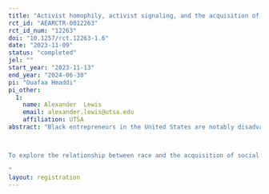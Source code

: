```yaml
---
title: "Activist homophily, activist signaling, and the acquisition of social capital by Black entrepreneurs: a field experiment"
rct_id: "AEARCTR-0012263"
rct_id_num: "12263"
doi: "10.1257/rct.12263-1.6"
date: "2023-11-09"
status: "completed"
jel: ""
start_year: "2023-11-13"
end_year: "2024-06-30"
pi: "Ouafaa Hmaddi"
pi_other:
  1:
    name: Alexander  Lewis
    email: alexander.lewis@utsa.edu
    affiliation: UTSA
abstract: "Black entrepreneurs in the United States are notably disadvantaged relative to their White counterparts. This disadvantage primarily stems from differential access to resources (Bates, Bradford, & Seamans, 2018). Although scholars have closely attended to differentials in the acquisition of financial capital by Black entrepreneurs (e.g., Fairlie, Robb, & Robinson, 2022; Younkin & Kuppuswamy, 2018), less attention has been given to differentials in the acquisition of social capital, or durable networks of social relationships granting access to actual and potential resources (Bourdieu, 1986). However, social capital is an important resource for entrepreneurs (Gedajlovic et al., 2013), and it is a form of capital particularly sensitive to racial dynamics (Putnam, 2007). 

To explore the relationship between race and the acquisition of social capital by entrepreneurs, we offer a series of hypotheses tested in the context of LinkedIn, the most used professional social network in the United States. Entrepreneurs used LinkedIn to acquire social capital, such as mentors, potential collaborators, and fellow entrepreneurs. Furthermore, because there is a strong norm for the inclusion of a headshot photograph, race is very salient in the context of LinkedIn. 
"
layout: registration
---
```


